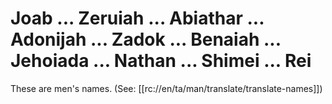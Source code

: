 # Joab ... Zeruiah ... Abiathar ... Adonijah ... Zadok ... Benaiah ... Jehoiada ... Nathan ... Shimei ... Rei

These are men's names. (See: [[rc://en/ta/man/translate/translate-names]])

